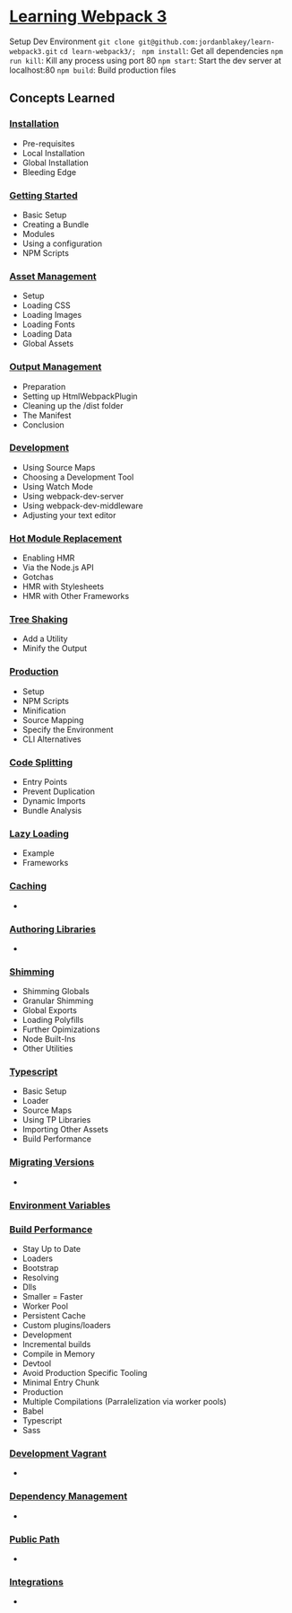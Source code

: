 # [Learning Webpack 3](https://webpack.js.org)

Setup Dev Environment
`git clone git@github.com:jordanblakey/learn-webpack3.git`
`cd learn-webpack3/; `
`npm install`: Get all dependencies
`npm run kill`: Kill any process using port 80
`npm start`: Start the dev server at localhost:80
`npm build`: Build production files

## Concepts Learned

### [Installation](https://webpack.js.org/guides/installation)

- Pre-requisites
- Local Installation
- Global Installation
- Bleeding Edge

### [Getting Started](https://webpack.js.org/guides/getting-started)

- Basic Setup
- Creating a Bundle
- Modules
- Using a configuration
- NPM Scripts

### [Asset Management](https://webpack.js.org/guides/asset-started)

- Setup
- Loading CSS
- Loading Images
- Loading Fonts
- Loading Data
- Global Assets

### [Output Management](https://webpack.js.org/guides/output-management)

- Preparation
- Setting up HtmlWebpackPlugin
- Cleaning up the /dist folder
- The Manifest
- Conclusion

### [Development](https://webpack.js.org/guides/development)

- Using Source Maps
- Choosing a Development Tool
- Using Watch Mode
- Using webpack-dev-server
- Using webpack-dev-middleware
- Adjusting your text editor

### [Hot Module Replacement](https://webpack.js.org/guides/hot-module-replacement)

- Enabling HMR
- Via the Node.js API
- Gotchas
- HMR with Stylesheets
- HMR with Other Frameworks

### [Tree Shaking](https://webpack.js.org/guides/tree-shaking)

- Add a Utility
- Minify the Output

### [Production](https://webpack.js.org/guides/production)

- Setup
- NPM Scripts
- Minification
- Source Mapping
- Specify the Environment
- CLI Alternatives

### [Code Splitting](https://webpack.js.org/guides/code-splitting)

- Entry Points
- Prevent Duplication
- Dynamic Imports
- Bundle Analysis

### [Lazy Loading](https://webpack.js.org/guides/lazy-loading)

- Example
- Frameworks

### [Caching](https://webpack.js.org/guides/caching)

-

### [Authoring Libraries](https://webpack.js.org/guides/authoring-libraries)

-

### [Shimming](https://webpack.js.org/guides/shimming)

- Shimming Globals
- Granular Shimming
- Global Exports
- Loading Polyfills
- Further Opimizations
- Node Built-Ins
- Other Utilities

### [Typescript](https://webpack.js.org/guides/typescript)

- Basic Setup
- Loader
- Source Maps
- Using TP Libraries
- Importing Other Assets
- Build Performance

### [Migrating Versions](https://webpack.js.org/guides/migrating-versions)

-

### [Environment Variables](https://webpack.js.org/guides/environment-variables)

### [Build Performance](https://webpack.js.org/guides/build-performance)

- Stay Up to Date
- Loaders
- Bootstrap
- Resolving
- Dlls
- Smaller = Faster
- Worker Pool
- Persistent Cache
- Custom plugins/loaders
- Development
- Incremental builds
- Compile in Memory
- Devtool
- Avoid Production Specific Tooling
- Minimal Entry Chunk
- Production
- Multiple Compilations (Parralelization via worker pools)
- Babel
- Typescript
- Sass

### [Development Vagrant](https://webpack.js.org/guides/development-vagrant)

-

### [Dependency Management](https://webpack.js.org/guides/dependency-management)

-

### [Public Path](https://webpack.js.org/guides/public-path)

-

### [Integrations](https://webpack.js.org/guides/integrations)

-
